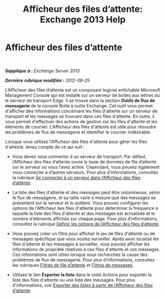 ﻿---
title: 'Afficheur des files d’attente: Exchange 2013 Help'
TOCTitle: Afficheur des files d’attente
ms:assetid: db892f88-5c13-4607-a38c-8845b35ab8b2
ms:mtpsurl: https://technet.microsoft.com/fr-fr/library/Bb124789(v=EXCHG.150)
ms:contentKeyID: 50479367
ms.date: 04/24/2018
mtps_version: v=EXCHG.150
ms.translationtype: HT
---

# Afficheur des files d’attente

 

_**Sapplique à :** Exchange Server 2013_

_**Dernière rubrique modifiée :** 2012-09-25_

L’Afficheur des files d’attente est un composant logiciel enfichable Microsoft Management Console qui est installé sur un serveur de boîtes aux lettres ou le serveur de transport Edge. Il se trouve dans la section **Outils de flux de messagerie** de la console Boîte à outils Exchange. Cet outil vous permet d'afficher des informations concernant les files d'attente sur un serveur de transport et les messages se trouvant dans ces files d'attente. En outre, il vous permet d'effectuer des actions de gestion sur les files d'attente et les éléments de courrier. L'Afficheur des files d'attente est utile pour résoudre les problèmes de flux de messagerie et identifier le courrier indésirable.

Lorsque vous utilisez l'Afficheur des files d'attente pour gérer les files d'attente, tenez compte de ce qui suit :

  - Vous devez vous connecter à un serveur de transport. Par défaut, l’Afficheur des files d’attente ouvre la base de données de file d’attente sur le serveur où vous l’avez activé. Cependant, vous pouvez également vous connecter à d’autres serveurs. Pour plus d’informations, consultez la rubrique [Se connecter à un serveur dans l’Afficheur des files d’attente](connect-to-a-server-in-queue-viewer-exchange-2013-help.md).

  - La liste des files d'attente et des messages peut être volumineuse, selon le flux de messagerie, et sa taille varie à mesure que des messages se présentent sur le serveur et le quittent. Vous pouvez configurer les options de l'Afficheur des files d'attente pour déterminer la fréquence à laquelle la liste des files d'attente et des messages est actualisée et le nombre d'éléments affichés sur chaque page. Pour plus d’informations, consultez la rubrique [Définir les options de l’Afficheur des files d’attente](set-queue-viewer-options-exchange-2013-help.md).

  - Vous pouvez créer un filtre pour afficher le jeu de files d'attente ou de messages spécifique que vous voulez surveiller. Après avoir localisé les files d'attente et les messages à surveiller, vous pouvez afficher les informations de propriété relatives à ces files d'attente et ces messages. Ces informations sont utiles lorsque vous recherchez la cause des problèmes de flux de messagerie. Pour plus d’informations, consultez les rubriques [Filtres de file d’attente](queue-filters-exchange-2013-help.md) et [Filtres de messages](message-filters-exchange-2013-help.md).

  - Utilisez le lien **Exporter la liste** dans le volet Actions pour exporter la liste des files d'attente ou une liste des messages. Pour plus d'informations, voir [Exporter des listes à partir de l’Afficheur des files d’attente](export-lists-from-queue-viewer-exchange-2013-help.md).

